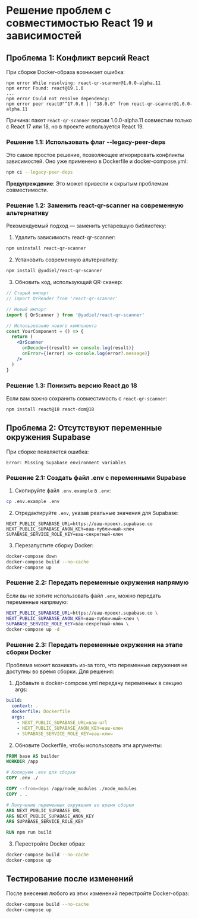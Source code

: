 # Решение проблем с совместимостью React 19 и зависимостей

## Проблема 1: Конфликт версий React

При сборке Docker-образа возникает ошибка:

```
npm error While resolving: react-qr-scanner@1.0.0-alpha.11
npm error Found: react@19.1.0
...
npm error Could not resolve dependency:
npm error peer react@"^17.0.0 || ^18.0.0" from react-qr-scanner@1.0.0-alpha.11
```

Причина: пакет `react-qr-scanner` версии 1.0.0-alpha.11 совместим только с React 17 или 18, 
но в проекте используется React 19.

### Решение 1.1: Использовать флаг --legacy-peer-deps

Это самое простое решение, позволяющее игнорировать конфликты зависимостей. 
Оно уже применено в Dockerfile и docker-compose.yml:

```bash
npm ci --legacy-peer-deps
```

**Предупреждение**: Это может привести к скрытым проблемам совместимости.

### Решение 1.2: Заменить react-qr-scanner на современную альтернативу

Рекомендуемый подход — заменить устаревшую библиотеку:

1. Удалить зависимость react-qr-scanner:
```bash
npm uninstall react-qr-scanner
```

2. Установить современную альтернативу:
```bash
npm install @yudiel/react-qr-scanner
```

3. Обновить код, использующий QR-сканер:

```jsx
// Старый импорт
// import QrReader from 'react-qr-scanner'

// Новый импорт
import { QrScanner } from '@yudiel/react-qr-scanner'

// Использование нового компонента
const YourComponent = () => {
  return (
    <QrScanner
      onDecode={(result) => console.log(result)}
      onError={(error) => console.log(error?.message)}
    />
  )
}
```

### Решение 1.3: Понизить версию React до 18

Если вам важно сохранить совместимость с `react-qr-scanner`:

```bash
npm install react@18 react-dom@18
```

## Проблема 2: Отсутствуют переменные окружения Supabase

При сборке появляется ошибка:

```
Error: Missing Supabase environment variables
```

### Решение 2.1: Создать файл .env с переменными Supabase

1. Скопируйте файл `.env.example` в `.env`:

```bash
cp .env.example .env
```

2. Отредактируйте `.env`, указав реальные значения для Supabase:

```
NEXT_PUBLIC_SUPABASE_URL=https://ваш-проект.supabase.co
NEXT_PUBLIC_SUPABASE_ANON_KEY=ваш-публичный-ключ
SUPABASE_SERVICE_ROLE_KEY=ваш-секретный-ключ
```

3. Перезапустите сборку Docker:

```bash
docker-compose down
docker-compose build --no-cache
docker-compose up
```

### Решение 2.2: Передать переменные окружения напрямую

Если вы не хотите использовать файл `.env`, можно передать переменные напрямую:

```bash
NEXT_PUBLIC_SUPABASE_URL=https://ваш-проект.supabase.co \
NEXT_PUBLIC_SUPABASE_ANON_KEY=ваш-публичный-ключ \
SUPABASE_SERVICE_ROLE_KEY=ваш-секретный-ключ \
docker-compose up -d
```

### Решение 2.3: Передать переменные окружения на этапе сборки Docker

Проблема может возникать из-за того, что переменные окружения не доступны во время сборки.
Для решения:

1. Добавьте в docker-compose.yml передачу переменных в секцию args:

```yaml
build:
  context: .
  dockerfile: Dockerfile
  args:
    - NEXT_PUBLIC_SUPABASE_URL=ваш-url
    - NEXT_PUBLIC_SUPABASE_ANON_KEY=ваш-ключ
    - SUPABASE_SERVICE_ROLE_KEY=ваш-ключ
```

2. Обновите Dockerfile, чтобы использовать эти аргументы:

```dockerfile
FROM base AS builder
WORKDIR /app

# Копируем .env для сборки
COPY .env ./

COPY --from=deps /app/node_modules ./node_modules
COPY . .

# Получение переменных окружения во время сборки
ARG NEXT_PUBLIC_SUPABASE_URL
ARG NEXT_PUBLIC_SUPABASE_ANON_KEY
ARG SUPABASE_SERVICE_ROLE_KEY

RUN npm run build
```

3. Перестройте Docker образ:

```bash
docker-compose build --no-cache
docker-compose up
```

## Тестирование после изменений

После внесения любого из этих изменений перестройте Docker-образ:

```bash
docker-compose build --no-cache
docker-compose up
``` 